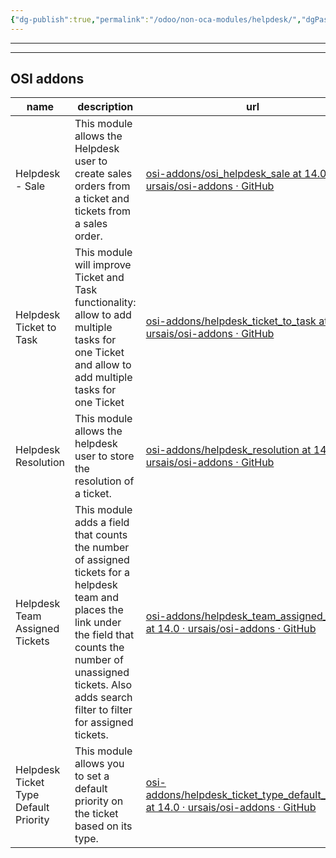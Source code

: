 ```yaml
---
{"dg-publish":true,"permalink":"/odoo/non-oca-modules/helpdesk/","dgPassFrontmatter":true}
---
```


---
---
## OSI addons
| name                                  | description                                                                                                                                                                                                                       | url                                                                                                                                                                           |
| ------------------------------------- | --------------------------------------------------------------------------------------------------------------------------------------------------------------------------------------------------------------------------------- | ----------------------------------------------------------------------------------------------------------------------------------------------------------------------------- |
| Helpdesk - Sale                       | This module allows the Helpdesk user to create sales orders from a ticket and tickets from a sales order.                                                                                                                         | [osi-addons/osi_helpdesk_sale at 14.0 · ursais/osi-addons · GitHub](https://github.com/ursais/osi-addons/tree/14.0/osi_helpdesk_sale)                                         |
| Helpdesk Ticket to Task               | This module will improve Ticket and Task functionality: allow to add multiple tasks for one Ticket and allow to add multiple tasks for one Ticket                                                                                 | [osi-addons/helpdesk_ticket_to_task at 14.0 · ursais/osi-addons · GitHub](https://github.com/ursais/osi-addons/tree/14.0/helpdesk_ticket_to_task)                             |
| Helpdesk Resolution                   | This module allows the helpdesk user to store the resolution of a ticket.                                                                                                                                                         | [osi-addons/helpdesk_resolution at 14.0 · ursais/osi-addons · GitHub](https://github.com/ursais/osi-addons/tree/14.0/helpdesk_resolution)                                     |
| Helpdesk Team Assigned Tickets        | This module adds a field that counts the number of assigned tickets for a helpdesk team and places the link under the field that counts the number of unassigned tickets. Also adds search filter to filter for assigned tickets. | [osi-addons/helpdesk_team_assigned_tickets at 14.0 · ursais/osi-addons · GitHub](https://github.com/ursais/osi-addons/tree/14.0/helpdesk_team_assigned_tickets)               |
| Helpdesk Ticket Type Default Priority | This module allows you to set a default priority on the ticket based on its type.                                                                                                                                                 | [osi-addons/helpdesk_ticket_type_default_priority at 14.0 · ursais/osi-addons · GitHub](https://github.com/ursais/osi-addons/tree/14.0/helpdesk_ticket_type_default_priority) |

